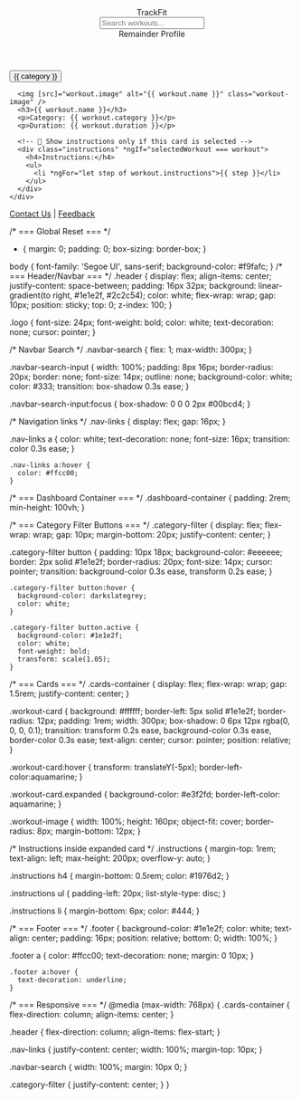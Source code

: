 <!-- ✅ HEADER with Logo, Search and Navigation -->
<header class="header">
  <a routerLink="/user-home" class="logo">TrackFit</a>

  <!-- 🔍 Search in Navbar -->
  <div class="navbar-search">
    <input type="text"
           [(ngModel)]="searchQuery"
           class="navbar-search-input"
           placeholder="Search workouts..." />
  </div>

  <nav class="nav-links">
    <a routerLink="/remainder">Remainder</a>
    <a routerLink="/profile">Profile</a>
  </nav>

</header>

<!-- ✅ DASHBOARD CONTENT -->
<div class="dashboard-container">

  <!-- 🔘 Category Filters -->
  <div class="category-filter">
    <button *ngFor="let category of categories"
            [class.active]="selectedCategory === category"
            (click)="setCategory(category)">
      {{ category }}
    </button>
  </div>

  <!-- 🏋️ Workout Cards -->
  <div class="cards-container">
    <div class="workout-card"
         *ngFor="let workout of filteredWorkouts"
         (click)="onCardClick(workout)"
         [class.expanded]="selectedWorkout === workout">

      <img [src]="workout.image" alt="{{ workout.name }}" class="workout-image" />
      <h3>{{ workout.name }}</h3>
      <p>Category: {{ workout.category }}</p>
      <p>Duration: {{ workout.duration }}</p>

      <!-- 📘 Show instructions only if this card is selected -->
      <div class="instructions" *ngIf="selectedWorkout === workout">
        <h4>Instructions:</h4>
        <ul>
          <li *ngFor="let step of workout.instructions">{{ step }}</li>
        </ul>
      </div>
    </div>
  </div>
</div>

<!-- ✅ FOOTER -->
<footer class="footer">
  <p>
    <a href="#">Contact Us</a> | <a href="#">Feedback</a>
  </p>
</footer>



/* === Global Reset === */
* {
  margin: 0;
  padding: 0;
  box-sizing: border-box;
}


body {
  font-family: 'Segoe UI', sans-serif;
  background-color: #f9fafc;
}
/* === Header/Navbar === */
.header {
  display: flex;
  align-items: center;
  justify-content: space-between;
  padding: 16px 32px;
  background: linear-gradient(to right, #1e1e2f, #2c2c54);
  color: white;
  flex-wrap: wrap;
  gap: 10px;
  position: sticky;
  top: 0;
  z-index: 100;
}

.logo {
  font-size: 24px;
  font-weight: bold;
  color: white;
  text-decoration: none;
  cursor: pointer;
}

/* Navbar Search */
.navbar-search {
  flex: 1;
  max-width: 300px;
}

.navbar-search-input {
  width: 100%;
  padding: 8px 16px;
  border-radius: 20px;
  border: none;
  font-size: 14px;
  outline: none;
  background-color: white;
  color: #333;
  transition: box-shadow 0.3s ease;
}

  .navbar-search-input:focus {
    box-shadow: 0 0 0 2px #00bcd4;
  }

/* Navigation links */
.nav-links {
  display: flex;
  gap: 16px;
}

  .nav-links a {
    color: white;
    text-decoration: none;
    font-size: 16px;
    transition: color 0.3s ease;
  }

    .nav-links a:hover {
      color: #ffcc00;
    }

/* === Dashboard Container === */
.dashboard-container {
  padding: 2rem;
  min-height: 100vh;
}

/* === Category Filter Buttons === */
.category-filter {
  display: flex;
  flex-wrap: wrap;
  gap: 10px;
  margin-bottom: 20px;
  justify-content: center;
}

  .category-filter button {
    padding: 10px 18px;
    background-color: #eeeeee;
    border: 2px solid #1e1e2f;
    border-radius: 20px;
    font-size: 14px;
    cursor: pointer;
    transition: background-color 0.3s ease, transform 0.2s ease;
  }

    .category-filter button:hover {
      background-color: darkslategrey;
      color: white;
    }

    .category-filter button.active {
      background-color: #1e1e2f;
      color: white;
      font-weight: bold;
      transform: scale(1.05);
    }

/* === Cards === */
.cards-container {
  display: flex;
  flex-wrap: wrap;
  gap: 1.5rem;
  justify-content: center;
}

.workout-card {
  background: #ffffff;
  border-left: 5px solid #1e1e2f;
  border-radius: 12px;
  padding: 1rem;
  width: 300px;
  box-shadow: 0 6px 12px rgba(0, 0, 0, 0.1);
  transition: transform 0.2s ease, background-color 0.3s ease, border-color 0.3s ease;
  text-align: center;
  cursor: pointer;
  position: relative;
}

  .workout-card:hover {
    transform: translateY(-5px);
    border-left-color:aquamarine;
  }

  .workout-card.expanded {
    background-color: #e3f2fd;
    border-left-color: aquamarine;
  }

.workout-image {
  width: 100%;
  height: 160px;
  object-fit: cover;
  border-radius: 8px;
  margin-bottom: 12px;
}

/* Instructions inside expanded card */
.instructions {
  margin-top: 1rem;
  text-align: left;
  max-height: 200px;
  overflow-y: auto;
}

  .instructions h4 {
    margin-bottom: 0.5rem;
    color: #1976d2;
  }

  .instructions ul {
    padding-left: 20px;
    list-style-type: disc;
  }

  .instructions li {
    margin-bottom: 6px;
    color: #444;
  }

/* === Footer === */
.footer {
  background-color: #1e1e2f;
  color: white;
  text-align: center;
  padding: 16px;
  position: relative;
  bottom: 0;
  width: 100%;
}

  .footer a {
    color: #ffcc00;
    text-decoration: none;
    margin: 0 10px;
  }

    .footer a:hover {
      text-decoration: underline;
    }

/* === Responsive === */
@media (max-width: 768px) {
  .cards-container {
    flex-direction: column;
    align-items: center;
  }

  .header {
    flex-direction: column;
    align-items: flex-start;
  }

  .nav-links {
    justify-content: center;
    width: 100%;
    margin-top: 10px;
  }

  .navbar-search {
    width: 100%;
    margin: 10px 0;
  }

  .category-filter {
    justify-content: center;
  }
}
